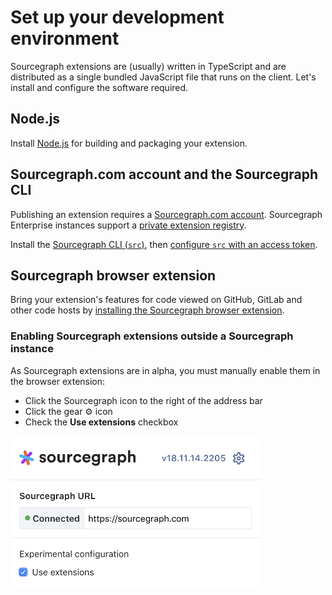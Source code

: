 # Set up your development environment

<!--
Purpose: To provide a source of truth for setting up a development environment for extensions. This can then be linked to from reference documentation and tutorials.
-->

Sourcegraph extensions are (usually) written in TypeScript and are distributed as a single bundled JavaScript file that runs on the client. Let's install and configure the software required.

## Node.js

Install [Node.js](https://nodejs.org) for building and packaging your extension.

## Sourcegraph.com account and the Sourcegraph CLI

Publishing an extension requires a [Sourcegraph.com account](https://sourcegraph.com/sign-up). Sourcegraph Enterprise instances support a [private extension registry](https://docs.sourcegraph.com/extensions).

Install the [Sourcegraph CLI (`src`)](https://github.com/sourcegraph/src-cli#installation), then [configure `src` with an access token](https://github.com/sourcegraph/src-cli#authentication).

## Sourcegraph browser extension

Bring your extension's features for code viewed on GitHub, GitLab and other code hosts by [installing the Sourcegraph browser extension](https://docs.sourcegraph.com/integration/browser_extension).

### Enabling Sourcegraph extensions outside a Sourcegraph instance

As Sourcegraph extensions are in alpha, you must manually enable them in the browser extension:
- Click the Sourcegraph icon to the right of the address bar
- Click the gear ⚙️ icon
- Check the **Use extensions** checkbox

<img src="img/enable-sourcegraph-extensions.png" width="400" />
